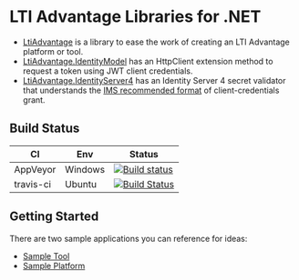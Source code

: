 # LTI Advantage Libraries for .NET

- [LtiAdvantage](https://github.com/andyfmiller/LtiAdvantage/tree/master/src/LtiAdvantage) is a library to ease the work of creating an LTI Advantage platform or tool.
- [LtiAdvantage.IdentityModel](https://github.com/andyfmiller/LtiAdvantage/tree/master/src/LtiAdvantage.IdentityModel) has an HttpClient extension method to request a token using JWT client credentials.
- [LtiAdvantage.IdentityServer4](https://github.com/andyfmiller/LtiAdvantage/tree/master/src/LtiAdvantage.IdentityServer4) has an Identity Server 4 secret validator that understands the [IMS recommended format](https://www.imsglobal.org/spec/security/v1p0#using-json-web-tokens-with-oauth-2-0-client-credentials-grant) of client-credentials grant.

## Build Status

| CI | Env | Status |
| --- | --- | --- |
| AppVeyor | Windows | [![Build status](https://ci.appveyor.com/api/projects/status/qpkjtvp91mra9ogr?svg=true)](https://ci.appveyor.com/project/andyfmiller/ltiadvantage) |
| travis-ci | Ubuntu | [![Build Status](https://travis-ci.org/andyfmiller/LtiLibrary.svg?branch=master)](https://travis-ci.org/andyfmiller/ltiadvantage) |

## Getting Started

There are two sample applications you can reference for ideas:
- [Sample Tool](https://github.com/andyfmiller/LtiAdvantageTool)
- [Sample Platform](https://github.com/andyfmiller/LtiAdvantagePlatform)
